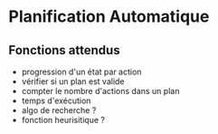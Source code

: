 # Planification Automatique

## Fonctions attendus
 
- progression d'un état par action
- vérifier si un plan est valide
- compter le nombre d'actions dans un plan
- temps d'exécution
- algo de recherche ?
- fonction heurisitique ?